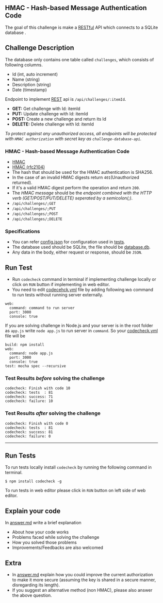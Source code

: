 ## HMAC - Hash-based Message Authentication Code
The goal of this challenge is make a [RESTful](https://en.wikipedia.org/wiki/Representational_state_transfer) API which connects to a SQLite database .

## Challenge Description

The database only contains one table called `challenges`, which consists of following columns.
 - Id (int, auto increment)
 - Name (string)
 - Description (string)
 - Date (timestamp)

Endpoint to implement [REST](https://en.wikipedia.org/wiki/Representational_state_transfer) api is `/api/challenges/:itemId`.
 - **GET:** Get challenge with Id: itemId
 - **PUT:** Update challenge with Id: itemId
 - **POST:** Create a new challenge and return its Id
 - **DELETE:** Delete challenge with Id: itemId
 
*To protect against any unauthorized access, all endpoints will be protected with `HMAC authorization` with secret key as `challenge-database-api`.*

### HMAC - Hash-based Message Authentication Code
- [HMAC](https://en.wikipedia.org/wiki/Hash-based_message_authentication_code)
- [HMAC (rfc2104)](https://tools.ietf.org/html/rfc2104)
- The hash that should be used for the HMAC authentication is SHA256.
- In the case of an invalid HMAC digests return `401`(Unauthorized returned).
- If it's a valid HMAC digest perform the operation and return `200`.
- The *HMAC message* should be the *endpoint combined with the HTTP verb (GET/POST/PUT/DELETE) seperated by a semicolon(;)*.
 - `/api/challenges/;GET`
 - `/api/challenges/;PUT`
 - `/api/challenges/;POST`
 - `/api/challenges/;DELETE`

### Specifications
- You can refer [config.json](spec/config.json) for configuration used in [tests](spec/challenge.spec.js).
- The database used should be SQLite, the file should be [database.db](./sql/database.db).
- Any data in the body, either request or response, should be `JSON`.

## Run Test
- Run `codecheck` command in terminal if implementing challenge locally or click on `RUN` button if implementing in web editor.
- You need to edit [codecehck.yml](codecheck.yml) file by adding following `Web` command to run tests without running server externally.
```
web:
  command: command to run server
  port: 3000
  console: true
```
If you are solving challenge in Node.js and your server is in the root folder as `app.js` write `node app.js` to run server in `command`. So your [codecheck.yml](codecheck.yml) file will be
```
build: npm install
web:
  command: node app.js
  port: 3000
  console: true
test: mocha spec --recursive
```

### Test Results *before* solving the challenge  
```
codecheck: Finish with code 10
codecheck: tests  : 81
codecheck: success: 71
codecheck: failure: 10
```

### Test Results *after* solving the challenge
```
codecheck: Finish with code 0
codecheck: tests  : 81
codecheck: success: 81
codecheck: failure: 0
```
--- --- ---
## Run Tests
To run tests locally install `codecheck` by running the following command in terminal.
```
$ npm install codecheck -g
```
To run tests in web editor please click in `RUN` button on left side of web editor.

## Explain your code
In [answer.md](answer.md) write a brief explanation 
- About how your code works
- Problems faced while solving the challenge
- How you solved those problems
- Improvements/Feedbacks are also welcomed

## Extra
- In [answer.md](./answer.md) explain how you could improve the current authorization to make it more secure (assuming the key is shared in a secure manner, disregarding its length).
- If you suggest an alternative method (non HMAC), please also answer the above question.
